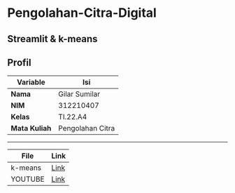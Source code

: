 # Pengolahan-Citra-Digital
## Streamlit & k-means

## Profil
| Variable | Isi |
| -------- | --- |
| **Nama** | Gilar Sumilar |
| **NIM** | 312210407 |
| **Kelas** | TI.22.A4 |
| **Mata Kuliah** | Pengolahan Citra |

---

| File | Link                              |
| --------   | --------------------------------------------------- |
| k-means  | [Link](https://github.com/GilarSumilar/Pengolahan-Citra-Digital/blob/main/k-means/RILL%20UAS.ipynb) |
| YOUTUBE  | [Link]() |
